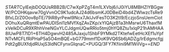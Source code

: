$START$CyIEejbDOQUsRBB2B/C7wXpPZgT4m1LXVbj6/iJ0iYU8MBHZlYBGgwW/PCOHKqavw70gVvnOC9K1udcAJ24d6bsmKJ0DBeiD4bd4ZWIwzcTsRe9BfxLD/Z0Oov8pTE/79iR8yrPewI9Ncx7JklJvIFesTO3K2tI9/EczjoSnsUemCiotDOhuXuQRqmtEwPAUDISnI1zMVfXqZAvZKp/xYIQAjzB1a3hMsrwU6ThaxfMxVelkDCuR9XRhhVneNGxYLCJdgmUQwRRIo5tmj0hYQ8Ztu1xlqP21hAMHAA8IUwP8T7lD1+6TH4DgwvH2485AJaxju1ShbF9YMkd2TKtefwEetHcXEf1uYpfNTvMCFLfRiPHaP5a5O4mBQE+bG779mmf1DoK9VQ6Sb6jADZg/IrEdgmcfgjPdt2gBUXfdjdRUxjS3ldNCFynxGlqnaC+PUGQ/3FY7Kfiini9M1WiIVg==$END$